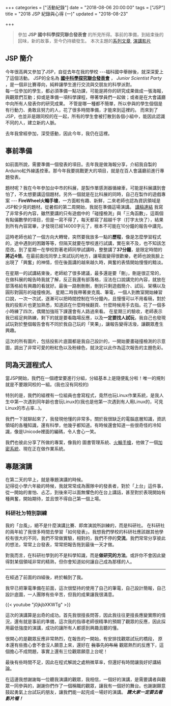 +++
categories = ["活動紀錄"]
date = "2018-08-06 20:00:00"
tags = ["JSP"]
title = "2018 JSP 紀錄與心得 (一)"
updated = "2018-08-23"

+++
> 參加 **JSP 國中科學探究聯合發表會** 的所見所得。事前的準備，到結束後的回味，新的故事，至今仍持續發生。
> 本次主題的[系列文章](/2018/08/01/FireWheel0/), [演講影片](https://www.youtube.com/embed/j0jkjbXKWTg)
>

## JSP 簡介
今年很高興又參加了JSP，自從去年在我的學校 ---福科國中舉辦後，就深深愛上了這個活動。
JSP的全名為 [**國中科學探究聯合發表會**](https://sites.google.com/site/juniorscientistparty/guan-yu-wo-men/home) ， *Junior Scientist Party* ，是一個非比賽導向，純粹讓學生進行交流與交朋友的科學派對。  
每一位參加的學生，都必須準備一點功課，可能是將你的研究成果做成一張海報，與觀眾們互動；抑或是準備一項科學課程，帶著學員們一起做；或者是在大會議廳中向所有人發表你的研究成果。
不管是哪一種都不簡單，所以參與的學生個個是有行動力、勇敢且努力的人，花了很多時間準備，才能來到這裡的。
而來到了JSP，也並非是跟同校的在一起，所有的學生會被打散到各個小組中，能因此認識不同的人，建立新的人脈。

去年我曾經參加，深受感動，因此今年，我仍在這裡。

## 事前準備
如前面所說，需要準備一個發表的項目。去年我是做海報分享，介紹我自製的Arduino紅外線遙控車。那今年我要挑戰更大的項目，就是在百人會議廳前進行專題發表。

題材呢？我在今年參加台中市的科展，是製作單感測器循線車，可能是科展講到會怕了，不太想要講這個題材。另外一個就是在比科展的同時，自己在製作的遊戲專案 --- **FireWheel火輪手槍**，一方面較有趣、新鮮，二來老師也認為資訊領域是JSP較少見的題材。從暑假的第二周開始，我就在準備這場演講。
[講稿連結](/2018/08/01/FireWheel0/)
我寫了非常多的內容，雖然要講的只有遊戲中的「碰撞檢測」與「三角函數」，這兩個有點偏數學的項目，但是一寫不得了，每天都寫了超越千字（打字太快了），結果到所有內容寫畢，才發現已經14000字元了，根本不可能在10分鐘的報告中講完。

這時老師也給了一個方向大轉彎，突然要我放多一點的**歷程**，像是怎麼學習程式的，途中遇到的困難等等，但隔天就要在學校進行試講，實在來不及，也不知該怎麼改。到了星期一在學校對著老師同學試講時，整整講了**37分鐘**，是限定時間的**將近4倍**。在最前面找同學上來試玩的地方，讓場面變得很歡樂，老師也說我臉上出現了「興奮」的神情，但在後面講的越來越久時，興奮的表情開始慢慢的黯淡。

在星期一的試講結束後，老師給了很多建議，最多還是要「刪」，刪是很正常的，在做科展的報告時我就了解，反正我還有部落格，沒法在口說講完的內容，就放在部落格給有興趣的看就好。最後一路刪刪刪，刪到只剩遊戲簡介、試玩、架構以及圓形對圓形的碰撞檢測。
星期二時我帶著麥克風、筆電，一個人到教室開始練習口說，一次一次試，逐漸可以把時間控制在15分鐘內，且慢慢可以不用看稿，對於我的投影片也更加熟悉，知道該在什麼時候翻頁、什麼時候用手去指。花了一個多小時練了四次，偶爾加強班下課還會有人路過來看。
在星期三的驗收，老師表示我已經足夠熟練，剩下的就是要看臨場反應，以及**一定要找人試玩**，我自己也發現試玩對於整個報告會有不同於我自己玩的「笑果」，讓報告變得活潑，讓觀眾產生興趣。

這次的所有圖片，包括投影片底圖都是我自己設計的，一開始要畫碰撞檢測的示意圖，調出了非常可愛的粉紅色以及粉綠色，就決定以此作為這次報告的主題色彩。

## 同為天涯程式人
當JSP開始，我們在一個禮堂要進行分組，分組基本上是隨便亂分啦！唯一的規則就是不要跟同校的一組。(我也沒有同校的)

特別的是，我們的組裡有一位組員也會寫程式，竟然也玩Linux作業系統，是我人生中第一次遇到同年齡也會玩Linux的(我也是他第一次遇到有人用Linux的，可見Linux的市占率...)。

我們一下就聊起來了，我發現他懂的非常多。關於我很缺乏的電腦底層知識，資訊領域的各種知識，還有科學，他幾乎都知道。有時候還會知道一些很奇怪的冷知識，像是Unicode裡面的編碼，令人會心一笑。

我們也彼此分享了所做的專案，像我的 圖書管理系統、[火輪手槍](https://github.com/lancatlin/FireWheel)，他做了一個[加密系統](https://github.com/TNPLR/OHCS)、現在正在做作業系統。

## 專題演講
在第二天的早上，就是專題演講的時候。  
記得從小學六年級的時候，我就常常成為團隊中的發表者，對於「上台」這件事，從一開始的害怕、忐忑，到後來可以面無懼色的在台上講話，甚至對於表現開始有種興奮，開始期待，並且恨不得自己第一個上場。  

### 科研社ㄉ特別訓練
我的「台風」，絕不是什麼演講比賽、即席演說所訓練的，而是科研社。
在科研社的兩年給了我很多時間去學習「如何發表」。我想我們學校的科研社應該跟其他學校有很大的不同，我們不常做實驗，相對的，我們不停的**交流**。我們常常分享彼此的想法，常常上台發表，常常把報告拖到最後一天才做。

對我而言，在科研社學到的不是科學知識，而是**做研究的方法**。或許你不會因此變得對某個領域非常的精熟，但你會知道如何讓自己成為那樣的人。

---

在經過了前面的四組後，終於輪到了我。

我早已把筆電準備在前面，這次很堅持的使用了自己的筆電，自己設計簡報，自己設計底圖，一人團隊有些辛苦，但我的成果讓我很滿意。

{{< youtube "j0jkjbXKWTg" >}}

這次的演講算是出奇的成功。首先我很擅長問答，因此我往往更擅長應變實際的情況，還有就是事前的準備，這次我的指導老師很精準的預期了觀眾的反應，因此採用最低強度的演講，成功的讓所有人都感到興趣且聽的懂。

很開心的是觀眾反應非常熱烈，在報告的一開始，有安排找觀眾試玩的橋段，
原本還有些擔心會不會沒人願意上來，還好在 ~~我事先的布局~~ 觀眾熱烈的反應下，這個擔心不成問題，事實上還有三位觀眾願意上台呢！

最後有些時間不足，因此在程式解說之處稍微草率，但還好有時間讓我好好講結論。

在這邊我想謝謝每一位聽我演講的觀眾，我相信，一個好的演講，是需要講者與觀眾一同參與的，謝謝你們作了一個稱職的觀眾，讓我有一個好的舞台。也謝謝願意鼓起勇氣上台試玩的朋友，讓我們能一起完成一場好的演講。
***請大家一定要去看影片喔！*** 

